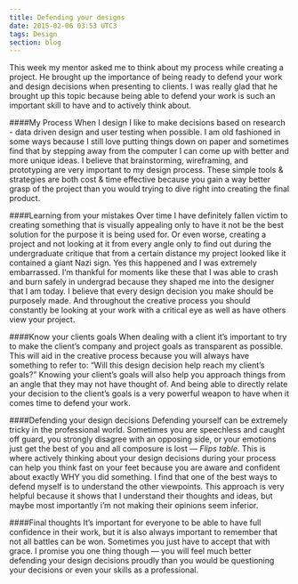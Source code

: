 ```yaml
---
title: Defending your designs
date: 2015-02-06 03:53 UTC3
tags: Design
section: blog
---
```


This week my mentor asked me to think about my process while creating a project. He brought up the importance of being ready to defend your work and design decisions when presenting to clients. I was really glad that he brought up this topic because being able to defend your work is such an important skill to have and to actively think about.

####My Process
When I design I like to make decisions based on research - data driven design and user testing when possible. I am old fashioned in some ways because I still love putting things down on paper and sometimes find that by stepping away from the computer I can come up with better and more unique ideas. I believe that brainstorming, wireframing, and prototyping are very important to my design process. These simple tools & strategies are both cost & time effective because you gain a way better grasp of the project than you would trying to dive right into creating the final product.

####Learning from your mistakes
Over time I have definitely fallen victim to creating something that is visually appealing only to have it not be the best solution for the purpose it is being used for. Or even worse, creating a project and not looking at it from every angle only to find out during the undergraduate critique that from a certain distance my project looked like it contained a giant Nazi sign. Yes this happened and I was extremely embarrassed. I’m thankful for moments like these that I was able to crash and burn safely in undergrad because they shaped me into the designer that I am today. I believe that every design decision you make should be purposely made.  And throughout the creative process you should constantly be looking at your work with a critical eye as well as have others view your project.

####Know your clients goals
When dealing with a client it’s important to try to make the client’s company and project goals as transparent as possible. This will aid in the creative process because you will always have something to refer to:
“Will this design decision help reach my client’s goals?” Knowing your client’s goals will also help you approach things from an angle that they may not have thought of. And being able to directly relate your decision to the client’s goals is a very powerful weapon to have when it comes time to defend your work.

####Defending your design decisions
Defending yourself can be extremely tricky in the professional world. Sometimes you are speechless and caught off guard, you strongly disagree with an opposing side, or your emotions just get the best of you and all composure is lost — *Flips table*. This is where actively thinking about your design decisions during your process can help you think fast on your feet because you are aware and confident about exactly WHY you did something. I find that one of the best ways to defend myself is to understand the other viewpoints. This approach is very helpful because it shows that I understand their thoughts and ideas, but maybe most importantly i’m not making their opinions seem inferior.

####Final thoughts
It’s important for everyone to be able to have full confidence in their work, but it is also always important to remember that not all battles can be won. Sometimes you just have to accept that with grace. I promise you one thing though — you will feel much better defending your design decisions proudly than you would be questioning your decisions or even your skills as a professional.
